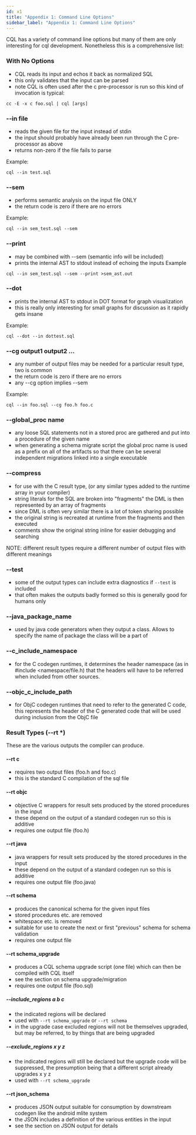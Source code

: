 ```yaml
---
id: x1
title: "Appendix 1: Command Line Options"
sidebar_label: "Appendix 1: Command Line Options"
---
```

<!---
-- Copyright (c) Facebook, Inc. and its affiliates.
--
-- This source code is licensed under the MIT license found in the
-- LICENSE file in the root directory of this source tree.
-->
CQL has a variety of command line options but many of them are only interesting for cql development.  Nonetheless this is a comprehensive list:

### With No Options
* CQL reads its input and echos it back as normalized SQL
* this only validates that the input can be parsed
* note CQL is often used after the c pre-processor is run so this kind of invocation is typical:

```
cc -E -x c foo.sql | cql [args]
```

### --in file

* reads the given file for the input instead of stdin
* the input should probably have already been run through the C pre-processor as above
* returns non-zero if the file fails to parse

Example:
```
cql --in test.sql
```

### --sem
* performs semantic analysis on the input file ONLY
* the return code is zero if there are no errors

Example:
```
cql --in sem_test.sql --sem
```

### --print
* may be combined with --sem (semantic info will be included)
* prints the internal AST to stdout instead of echoing the inputs
Example
```
cql --in sem_test.sql --sem --print >sem_ast.out
```

### --dot
* prints the internal AST to stdout in DOT format for graph visualization
* this is really only interesting for small graphs for discussion as it rapidly gets insane

Example:
```
cql --dot --in dottest.sql
```
### --cg output1 output2 ...

* any number of output files may be needed for a particular result type, two is common
* the return code is zero if there are no errors
* any --cg option implies --sem

Example:

```
cql --in foo.sql --cg foo.h foo.c
```

### --global_proc name
* any loose SQL statements not in a stored proc are gathered and put into a procedure of the given name
* when generating a schema migrate script the global proc name is used as a prefix on all of the artifacts so that there can be several independent migrations linked into a single executable

### --compress
* for use with the C result type, (or any similar types added to the runtime array in your compiler)
* string literals for the SQL are broken into "fragments" the DML is then represented by an array of fragments
* since DML is often very similar there is a lot of token sharing possible
* the original string is recreated at runtime from the fragments and then executed
* comments show the original string inline for easier debugging and searching

NOTE: different result types require a different number of output files with different meanings

### --test
* some of the output types can include extra diagnostics if `--test` is included
* that often makes the outputs badly formed so this is generally good for humans only

### --java_package_name
* used by java code generators when they output a class. Allows to specify the name of package the class will be a part of

### --c_include_namespace
* for the C codegen runtimes, it determines the header namespace (as in #include <namespace/file.h) that the headers will have to be referred when included from other sources.

### --objc_c_include_path
* for ObjC codegen runtimes that need to refer to the generated C code, this represents the header of the C generated code that will be used during inclusion from the ObjC file

### Result Types (--rt *)

These are the various outputs the compiler can produce.

#### --rt c
* requires two output files (foo.h and foo.c)
* this is the standard C compilation of the sql file

#### --rt objc
* objective C wrappers for result sets produced by the stored procedures in the input
* these depend on the output of a standard codegen run so this is additive
* requires one output file (foo.h)

#### --rt java
* java wrappers for result sets produced by the stored procedures in the input
* these depend on the output of a standard codegen run so this is additive
* requires one output file (foo.java)

#### --rt schema
* produces the canonical schema for the given input files
* stored procedures etc. are removed
* whitespace etc. is removed
* suitable for use to create the next or first "previous" schema for schema validation
* requires one output file

#### --rt schema_upgrade
* produces a CQL schema upgrade script (one file) which can then be compiled with CQL itself
* see the section on schema upgrade/migration
* requires one output file (foo.sql)

##### --include_regions a b c
* the indicated regions will be declared
* used with `--rt schema_upgrade` or `--rt schema`
* in the upgrade case excluded regions will not be themselves upgraded, but may be referred, to by things that are being upgraded

##### --exclude_regions x y z
* the indicated regions will still be declared but the upgrade code will be suppressed, the presumption being that a different script already upgrades x y z
* used with `--rt schema_upgrade`

#### --rt json_schema
* produces JSON output suitable for consumption by downstream codegen like the android mlite system
* the JSON includes a definition of the various entities in the input
* see the section on JSON output for details
